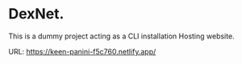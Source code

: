 # DexNet.
This is a dummy project acting as a CLI installation Hosting website.

URL: https://keen-panini-f5c760.netlify.app/
